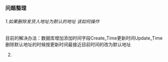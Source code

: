 ### 问题整理

###### 1.如果删除发货人地址为默认的地址  该如何操作

​	目前的解决办法：数据库增加添加时间字段Create_Time更新时间Update_Time删除默认地址的时候按更新时间最接近目前时间的改为默认地址

2.